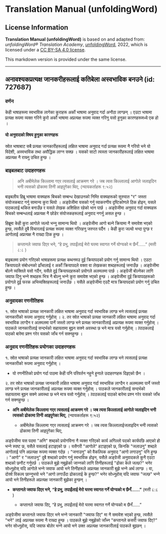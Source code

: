 # Translation Manual (unfoldingWord)

## License Information

**Translation Manual (unfoldingWord)** is based on and adapted from: _unfoldingWord® Translation Academy_, [unfoldingWord](https://unfoldingword.org/utw), 2022, which is licensed under a [CC BY-SA 4.0 license](https://creativecommons.org/licenses/by-sa/4.0/legalcode.en).

This markdown version is provided under the same license.



--------------------------------

## अनावश्यकप्रत्यक्ष जानकरीहरूलाई कतिबेला अस्वभाविक बनउने (id: 727687)

### वर्णन

केही भाषाहरूमा स्वभाविक लागेका कुराहरू अर्को भाषामा अनुवाद गर्दा अनौठा लाग्छन् । एउटा भाषामा प्रत्यक्ष रूपमा व्यक्त गरिने कुरो अर्को भाषामा अप्रत्यक्ष रूपमा व्यक्त गरिनु यसो हुनुका कारणहरूमध्ये एक हो ।

#### यो अनुवादको विषय हुनुका कारणहरू

स्रोत भाषाबाट सबै प्रत्यक्ष जानकारीहरूलाई लक्षित भाषामा अनुवाद गर्दा प्रत्यक्ष रूपमा नै गरियो भने यो विदेशी, अस्वभाविक तथा अवौद्धिक लाग्‍न सक्छ । यसको साटो त्यस्ता जानकारीहरूलाई लक्षित भाषामा अप्रत्यक्ष नै राख्‍नु उचित हुन्छ ।

### बाइबलबाट उदाहरणहरू

> अनि अबीमेलेक किल्लामा गएर त्यसलाई आक्रमण गरे । जब त्यस किल्लालाई आगोले जलाइदिन भनी त्यसको ढोकामा तिनी आइपुगेका थिए, (न्यायकर्ताहरू ९:५२)

बाइबलीय हिब्रू भाषामा वाक्यहरू बिचको सम्बन्ध देखाउनको निम्ति वाक्यहरूको सुरुवात "र" जस्ता संयोजकबाट गर्नु सामान्य कुरा थियो । अङ्ग्रेजीमा यसको गर्नु व्याकरणीय दृष्टिकोणले ठिक होइन, यसले पाठकलाई थकित बनाउँछ र यसले लेखक अशिक्षित रहेको भान पार्छ । अङ्ग्रेजीमा अनुवाद गर्दा वाक्यहरू बिचको सम्बन्धलाई अप्रत्यक्ष नै छोडेर संयोजकहरूलाई अनुवाद नगर्नु असल हुन्छ ।

हिब्रूमा केही कुरा आगोले जल्यो भन्‍नु सामान्य थियो । अङ्ग्रेजीमा आगो बल्‍ने क्रियामा नै समावेश भएको हुन्छ, त्यसैले दुबै विचारलाई प्रत्यक्ष रूपमा व्यक्त गरिरहनु जरुरत पर्दैन । केही कुरा जल्यो भन्दा पुग्छ र आगोलाई अप्रत्यक्ष नै राख्दा ठिक हुन्छ ।

> कप्तानले जवाफ दिएर भने, “हे प्रभु, तपाईंलाई मेरो घरमा स्वागत गर्ने योग्यको म छैनँ...…” (मत्ती ८:८ )

बाइबलमा प्रयोग गरिएको भाषाहरूमा प्रत्यक्ष कथनमउ दुई क्रियापदको प्रयोग गर्नु सामान्य थियो । एउटा क्रियापदले संबोधनको ढाँचालाई र अर्को क्रियापदले वक्ता वा लेखकका शब्दहरूलाई जनाउँछ । अङ्ग्रेजीमा बोल्ने व्यक्तिले यसो गर्दैन, यसैले दुई क्रियापदहरूको प्रयोगले अलमलमा पार्छ । अङ्ग्रेजी बोल्नेका लागि जवाफ दिनु भन्‍ने शब्दहरू भित्र नै बोल्‍नु भन्‍ने कुरा समावेश भएको हुन्छ । अङ्ग्रेजीमा दुई क्रियापदहरूको प्रयोगले दुई फरक अभिव्यक्तिहरूलाई जनाउँछ । यसैले अङ्ग्रेजीमा एउटै मात्र क्रियापदको प्रयोग गर्नु उचित हुन्छ ।

### अनुवादका रणनीतिहरू

१. स्रोत भाषाको प्रत्यक्ष जानकारी लक्षित भाषामा अनुवाद गर्दा स्वभाविक लाग्छ भने त्यसलाई प्रत्यक्ष जानकारीको रूपमा अनुवाद गर्नुहोस् । २. तर स्रोत भाषाको प्रत्यक्ष जानकारी लक्षित भाषामा अनुवाद गर्दा स्वभाविक लाग्दैन र अलमलमा पार्ने जस्तो लाग्छ भने प्रत्यक्ष जानकारीलाई अप्रत्यक्ष रूपमा व्यक्त गर्नुहोस् । पाठकले जानकारीलाई सन्दर्भको सहायतामा बुझ्‍न सक्‍ने अवस्था छ भने मात्र यसो गर्नुहोस् । Iपाठकलाई पाठको बारेमा प्रश्‍न गरेर यसको जाँच गर्न सक्‍नहुन्छ ।

### अनुवाद रणनीतिहरू प्रयोगका उदाहरणहरू

१. स्रोत भाषाको प्रत्यक्ष जानकारी लक्षित भाषामा अनुवाद गर्दा स्वभाविक लाग्छ भने त्यसलाई प्रत्यक्ष जानकारीको रूपमा अनुवाद गर्नुहोस् ।

* यो रणनीतिको प्रयोग गर्दा पाठमा केही पनि परिवर्तन नहुने हुनाले उदाहरणहरू दिइएको छैन ।

२. तर स्रोत भाषाको प्रत्यक्ष जानकारी लक्षित भाषामा अनुवाद गर्दा स्वभाविक लाग्दैन र अलमलमा पार्ने जस्तो लाग्छ भने प्रत्यक्ष जानकारीलाई अप्रत्यक्ष रूपमा व्यक्त गर्नुहोस् । पाठकले जानकारीलाई सन्दर्भको सहायतामा बुझ्‍न सक्‍ने अवस्था छ भने मात्र यसो गर्नुहोस् । Iपाठकलाई पाठको बारेमा प्रश्‍न गरेर यसको जाँच गर्न सक्‍नहुन्छ ।

* **अनि अबीमेलेक किल्लामा गएर त्यसलाई आक्रमण गरे । जब त्यस किल्लालाई आगोले जलाइदिन भनी त्यसको ढोकामा तिनी आइपुगेका थिए,** (न्यायकर्ताहरू ९:५२)

    + अबीमेलेक किल्लामा गएर त्यसलाई आक्रमण गरे । जब त्यस किल्लालाईजलाइदिन भनी त्यसको ढोकामा तिनी आइपुगेका थिए,

अङ्ग्रेजीमा यस पदमा "अनि" शब्दको प्रयोगविना नै व्यक्त गरिएको कार्य अगिल्लो पदको कार्यपछि आएको हो भन्‍ने स्पष्ट छ, यसैले यसलाई हटाइएको छ । यसैगरी "आगोले" हटाइएको छ, किनकि "जलाउनु" शब्दले आगोलाई पनि अप्रत्यक्ष रूपमा व्यक्त गर्दछ । "जनाउनु" को वैकल्पिक अनुवाद "आगो लगाउनु" पनि हुन्छ । "आगो" र "जलाउनु" दुबै शब्दको प्रयोग गर्नु स्वभाविक होइन, यसैले अङ्ग्रेजी अनुवादकले कुनै एउटा शब्दको छनौट गर्नुपर्छ । पाठकले बुझे नबुझेको जान्‍नको लागि तिनीहरूलाई "ढोका केले जल्छ?" भनेर सोध्‍नुहोस् यदि आगोले भन्‍ने जवाफ आयो भने तिनीहरूले अप्रत्यक्ष जानकारी बुझे भन्‍ने अर्थ लाग्छ । वा, दोस्रो विकल्प छान्‍नुभयो भने "आगो लगाउँदा ढोकालाई के हुन्छ?" भनेर सोध्‍नुहोस् यदि जवाफ "जल्छ" भन्‍ने आयो भने तिनीहरूले अप्रत्यक्ष जानकारी बुझेका हुन्छन् ।

* **कप्तानले जवाफ दिएर भने, “हे प्रभु, तपाईंलाई मेरो घरमा स्वागत गर्ने योग्यको म छैनँ...…”** (मत्ती ८:८ )

    + कप्तानले जवाफ दिए, “हे प्रभु, तपाईंलाई मेरो घरमा स्वागत गर्ने योग्यको म छैनँ...…”

अङ्ग्रेजीमा कप्तानले जवाफ दिएर भने भन्‍ने जानकारी "जवाफ दिए" मा नै समावेश भएको हुन्छ, त्यसैले "भने" लाई अप्रत्यक्ष रूपमा नै राख्दा हुन्छ । पाठकले बुझे नबुझेको जाँच्‍न "कप्तानले कसरी जवाफ दिए?" भनेर सोध्‍नुहोस्, यदि जवाफ बोलेर भन्‍ने आयो भने उक्त अप्रत्यक्ष जानकारीलाई पाठकले बुझ्छन् ।


